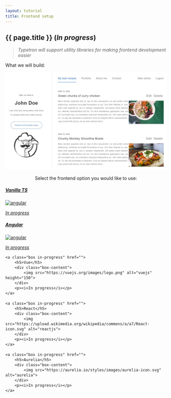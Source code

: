 ```yaml
---
layout: tutorial
title: Frontend setup
---
```


## {{ page.title }} (_In progress_)

> _Typetron will support utility libraries for making frontend development easier_

What we will build:

<p align="center" class="window">
  <img src="/images/tutorials/blog/frontend-intro.jpg" />
</p> 


<p align="center">Select the frontend option you would like to use:</p>   
<div class="box-wrapper" style="justify-content: center;">
	<a class="box in-progress" href="/tutorials/blog" style="max-width: 22%;">
		<h5>Vanilla TS</h5>
		<div class="box-content">
			<img src="https://www.typescriptlang.org/assets/images/icons/apple-touch-icon-180x180.png" alt="angular">
		</div>
		<p><i>In progress</i></p>
	</a>
</div>   
<div class="box-wrapper">
	<a class="box in-progress" href="/tutorials/blog">
		<h5>Angular</h5>
		<div class="box-content">
			<img src="https://angular.io/assets/images/logos/angular/angular.svg" alt="angular">
		</div>
		<p><i>In progress</i></p>
	</a>

	<a class="box in-progress" href="">
		<h5>Vue</h5>
		<div class="box-content">
			<img src="https://vuejs.org/images/logo.png" alt="vuejs" height="150">
		</div>
		<p><i>In progress</i></p>
	</a>
	
	<a class="box in-progress" href="">
		<h5>React</h5>
		<div class="box-content">
			<img src="https://upload.wikimedia.org/wikipedia/commons/a/a7/React-icon.svg" alt="reactjs">
		</div>
		<p><i>In progress</i></p>
	</a>

	<a class="box in-progress" href="">
		<h5>Aurelia</h5>
		<div class="box-content">
			<img src="https://aurelia.io/styles/images/aurelia-icon.svg" alt="aurelia">
		</div>
		<p><i>In progress</i></p>
	</a>

</div>
